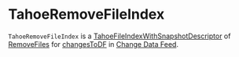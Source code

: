 # TahoeRemoveFileIndex

`TahoeRemoveFileIndex` is a [TahoeFileIndexWithSnapshotDescriptor](../TahoeFileIndexWithSnapshotDescriptor.md) of [RemoveFiles](#filesByVersion) for [changesToDF](CDCReaderImpl.md#changesToDF) in [Change Data Feed](index.md).
